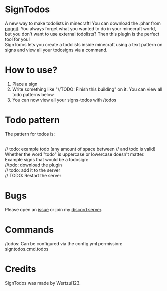 # SignTodos
A new way to make todolists in minecraft!
You can download the .phar from <a href="https://poggit.pmmp.io/p/SignTodos">poggit</a>.
You always forget what you wanted to do in your minecraft world, but you don't want to use external todolists? Then this plugin is the perfect tool for you!
<br>SignTodos lets you create a todolists inside minecraft using a text pattern on signs and view all your todosigns via a command.
# How to use?
1. Place a sign
2. Write something like "//TODO: Finish this building" on it. You can view all todo patterns below
3. You can now view all your signs-todos with /todos

# Todo pattern
The pattern for todos is:

<br>// todo: example todo (any amount of space between // and todo is valid) Whether the word "todo" is uppercase or lowercase doesn't matter.
<br>Example signs that would be a todosign:
<br>//todo: download the plugin
<br>// todo: add it to the server
<br>// TODO: Restart the server
# Bugs
Please open an <a href="https://github.com/Wertzui123/SignTodos/issues">issue</a> or join my <a href="https://discord.gg/dmWPEYq">discord server</a>.
# Commands
/todos:
Can be configured via the config.yml
permission: signtodos.cmd.todos
# Credits
SignTodos was made by Wertzui123.

